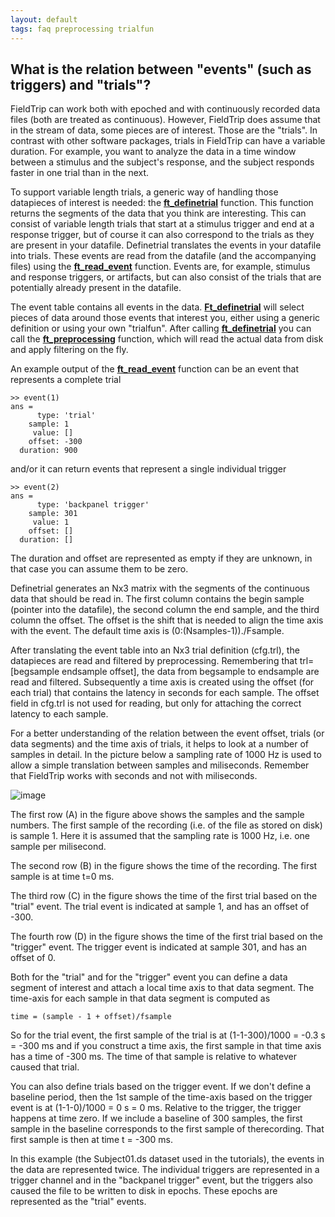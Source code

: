```yaml
---
layout: default
tags: faq preprocessing trialfun
---
```



## What is the relation between "events" (such as triggers) and "trials"?

FieldTrip can work both with epoched and with continuously recorded data files (both are treated as continuous). However, FieldTrip does assume that in the stream of data, some pieces are of interest. Those are the "trials". In contrast with other software packages, trials in FieldTrip can have a variable duration. For example, you want to analyze the data in a time window between a stimulus and the subject's response, and the subject responds faster in one trial than in the next.

To support variable length trials, a generic way of handling those datapieces of interest is needed: the **[ft_definetrial](/reference/ft_definetrial)** function. This function returns the segments of the data that you think are interesting. This can consist of variable length trials that start at a stimulus trigger and end at a response trigger, but of course it can also correspond to the trials as they are present in your datafile. Definetrial translates the events in your datafile into trials. These events are read from the datafile (and the accompanying files) using the **[ft_read_event](/reference/ft_read_event)** function. Events are, for example, stimulus and response triggers, or artifacts, but can also consist of the trials that are potentially already present in the datafile.

The event table contains all events in the data. **[Ft_definetrial](/reference/ft_definetrial)** will select pieces of data around those events that interest you, either using a generic definition or using your own "trialfun". After calling **[ft_definetrial](/reference/ft_definetrial)** you can call the **[ft_preprocessing](/reference/ft_preprocessing)** function, which will read the actual data from disk and apply filtering on the fly.

An example output of the **[ft_read_event](/reference/ft_read_event)** function can be an event that represents a complete trial 

    >> event(1)
    ans = 
          type: 'trial'
        sample: 1
         value: []
        offset: -300
      duration: 900

and/or it can return events that represent a single individual trigger 

    >> event(2)
    ans = 
          type: 'backpanel trigger'
        sample: 301
         value: 1
        offset: []
      duration: []


The duration and offset are represented as empty if they are unknown, in that case you can assume them to be zero.

Definetrial generates an Nx3 matrix with the segments of the continuous data that should be read in. The first column contains the begin sample (pointer into the datafile), the second column the end sample, and the third column the offset. The offset is the shift that is needed to align the time axis with the event. The default time axis is (0:(Nsamples-1))./Fsample.

After translating the event table into an Nx3 trial definition (cfg.trl), the datapieces are read and filtered by preprocessing. Remembering that trl=[begsample endsample offset], the data from begsample to endsample are read and filtered. Subsequently a time axis is created using the offset (for each trial) that contains the latency in seconds for each sample. The offset field in cfg.trl is not used for reading, but only for attaching the correct latency to each sample.

For a better understanding of the relation between the event offset, trials (or data segments) and the time axis of trials, it helps to look at a number of samples in detail. In the picture below a sampling rate of 1000 Hz is used to allow a simple translation between samples and miliseconds. Remember that FieldTrip works with seconds and not with miliseconds.

![image](/media/faq/offset.png@600)

The first row (A) in the figure above shows the samples and the sample numbers. The first sample of the recording (i.e. of the file as stored on disk) is sample 1. Here it is assumed that the sampling rate is 1000 Hz, i.e. one sample per milisecond.

The second row (B) in the figure shows the time of the recording. The first sample is at time t=0 ms.

The third row (C) in the figure shows the time of the first trial based on the "trial" event. The trial event is indicated at sample 1, and has an offset of -300.

The fourth row (D) in the figure shows the time of the first trial based on the "trigger" event. The trigger event is indicated at sample 301, and has an offset of 0.

Both for the "trial" and for the "trigger" event you can define a data segment of interest and attach a local time axis to that data segment. The time-axis for each sample in that data segment is computed as

    time = (sample - 1 + offset)/fsample

So for the trial event, the first sample of the trial is at (1-1-300)/1000 = -0.3 s = -300 ms and if you construct a time axis, the first sample in that time axis has a time of -300 ms. The time of that sample is relative to whatever caused that trial.

You can also define trials based on the trigger event. If we don't define a baseline period, then the 1st sample of the time-axis based on the trigger event is at (1-1-0)/1000 = 0 s = 0 ms. Relative to the trigger, the trigger happens at time zero. If we include a baseline of 300 samples, the first sample in the baseline corresponds to the first sample of therecording. That first sample is then at time t = -300 ms.

In this example (the Subject01.ds dataset used in the tutorials), the events in the data are represented twice. The individual  triggers are represented in a trigger channel and in the "backpanel trigger" event, but the triggers also caused the file to be written to disk in epochs. These epochs are represented as the "trial" events. 

